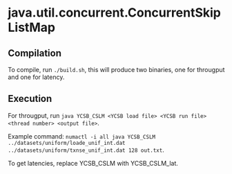 # java.util.concurrent.ConcurrentSkipListMap

## Compilation

To compile, run `./build.sh`, this will produce two binaries, one for througput and one for latency.

## Execution

For througput, run `java YCSB_CSLM <YCSB load file> <YCSB run file> <thread number> <output file>`.

Example command: `numactl -i all java YCSB_CSLM ../datasets/uniform/loade_unif_int.dat ../datasets/uniform/txnse_unif_int.dat 128 out.txt`.

To get latencies, replace YCSB_CSLM with YCSB_CSLM_lat.
